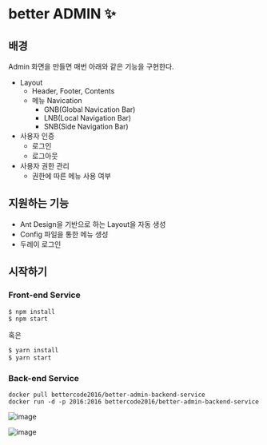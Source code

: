 # better ADMIN ✨

## 배경

Admin 화면을 만들면 매번 아래와 같은 기능을 구현한다.

* Layout
  * Header, Footer, Contents
  * 메뉴 Navication
    * GNB(Global Navication Bar)
    * LNB(Local Navigation Bar)
    * SNB(Side Navigation Bar)
* 사용자 인증
  * 로그인
  * 로그아웃
* 사용자 권한 관리
  * 권한에 따른 메뉴 사용 여부


## 지원하는 기능
* Ant Design을 기반으로 하는 Layout을 자동 생성
* Config 파일을 통한 메뉴 생성
* 두레이 로그인

## 시작하기

### Front-end Service
```bash
$ npm install
$ npm start
```

혹은

```bash
$ yarn install
$ yarn start
```

### Back-end Service
```
docker pull bettercode2016/better-admin-backend-service
docker run -d -p 2016:2016 bettercode2016/better-admin-backend-service
```

![image](https://user-images.githubusercontent.com/16472109/115780456-2602d680-a3f4-11eb-949b-884834dab728.png)


![image](https://user-images.githubusercontent.com/16472109/113784793-f9eb2280-9770-11eb-8d78-deea642fa855.png)



